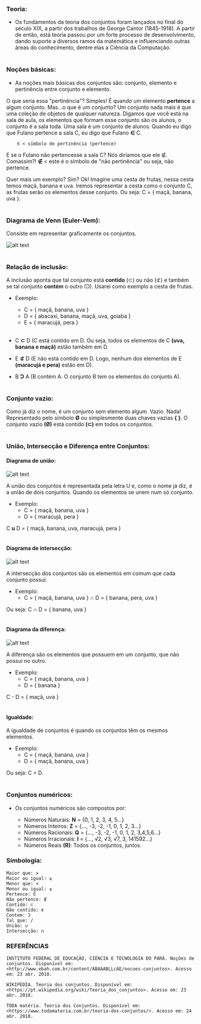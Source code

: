### Teoria:

  * Os fundamentos da teoria dos conjuntos foram lançados no final do século XIX, a partir dos trabalhos de George Cantor (1845-1918).
  A partir de então, está teoria passou por um forte processo de desenvolvimento, dando suporte a diversos ramos da matemática e influenciando
  outras áreas do conhecimento, dentre elas a Ciência da Computação. <br><br>

### Noções básicas:

   * As noções mais básicas dos conjuntos são: conjunto, elemento e pertinência entre conjunto e elemento.
 
O que seria essa "pertinência"? Simples! É quando um elemento <b>pertence</b> a algum conjunto. Mas...o que é um conjunto? Um conjunto nada mais é que uma coleção de objetos de qualquer natureza. Digamos que você está na sala de aula, os elementos que formam esse conjunto são os alunos, o conjunto é a sala toda. Uma sala é um conjunto de alunos. Quando eu digo que Fulano pertence a sala C, eu digo que Fulano **∈** C.
   
        ∈ < símbolo de pertinência (pertence)
     
E se o Fulano não pertencesse a sala C? Nós diríamos que ele ∉. Comassim?! **∉** < este é o símbolo de "não pertinência" ou seja, não pertence.

Quer mais um exemplo? Sim? Ok! Imagine uma cesta de frutas, nessa cesta temos maçã, banana e uva. Iremos representar a cesta como o conjunto C, as frutas serão os elementos desse conjunto. Ou seja: C = { maçã, banana, uva }. <br><br>

### Diagrama de Venn (Euler-Vem):

Consiste em representar graficamente os conjuntos.

![alt text](https://raw.githubusercontent.com/ranielcsar/Matematica/master/imagens/digrama.png "Diagrama de Venn") <br><br>



### Relação de inclusão:

A inclusão aponta que tal conjunto está **contido** (⊂) ou não (⊄) e também se tal conjunto **contém** o outro (Ɔ). Usarei como exemplo a cesta de frutas.

* Exemplo:
	* C = { maçã, banana, uva }
	* D = { abacaxi, banana, maçã, uva, goiaba }
	* E = { maracujá, pera } <br><br>

* C **⊂** D (C está contido em D. Ou seja, todos os elementos de C **(uva, banana e maçã)** estão também em D.

* E **⊄** D (E não está contido em D. Logo, nenhum dos elementos de E **(maracujá e pera)** estão em D).

* B **Ɔ** A (B contém A. O conjunto B tem os elementos do conjunto A). <br><br>

### Conjunto vazio:

Como já diz o nome, é um conjunto sem elemento algum. Vazio. Nada! Representado pelo símbolo **Ø** ou simplesmente duas chaves vazias **{ }**. O conjunto vazio **(Ø)** está contido **(⊂)** em todos os conjuntos. <br><br>


### União, Intersecção e Diferença entre Conjuntos:


#### Diagrama de união:

![alt text](https://raw.githubusercontent.com/ranielcsar/Matematica/master/imagens/uniao.png "União")

A união dos conjuntos é representada pela letra U e, como o nome já diz, é a união de dois conjuntos. Quando os elementos se unem num só conjunto.

* Exemplo:
	* C = { maçã, banana, uva }
	* D = { maracujá, pera }

C **u** D = { maçã, banana, uva, maracujá, pera } <br><br>

#### Diagrama de intersecção:

![alt text](https://raw.githubusercontent.com/ranielcsar/Matematica/master/imagens/interseccao.png "Intersecção")

A intersecção dos conjuntos são os elementos em comum que cada conjunto possui.

* Exemplo:
	* C = { maçã, banana, uva } **∩** D = { banana, pera, uva }

Ou seja: C **∩** D = { banana, uva } <br><br>

#### Diagrama da diferença:

![alt text](https://raw.githubusercontent.com/ranielcsar/Matematica/master/imagens/diferenca.png "Intersecção")

A diferença são os elementos que possuem em um conjunto, que não possui no outro.

* Exemplo:
	* C = { maçã, banana, uva }
	* D = { banana }

C - D = { maçã, uva } <br><br>


#### Igualdade:

A igualdade de conjuntos é quando os conjuntos têm os mesmos elementos.

* Exemplo:
	* C = { maçã, banana, uva }
	* D = { maçã, banana, uva }

Ou seja: C = D. <br><br>


### Conjuntos numéricos:

* Os conjuntos numéricos são compostos por:

	* Números Naturais: **N** = {0, 1, 2, 3, 4, 5...}
	* Números Inteiros: **Z** = {..., -3, -2, -1, 0, 1, 2, 3...}
	* Números Racionais: **Q** = {..., -3, -2, -1, 0, 1, 2, 3,4,5,6...}
	* Números Irracionais: **I** = {..., √2, √3, √7, 3, 141592…}
	* Números Reais **(R)**: Todos os conjuntos, juntos.
	

### Simbologia:

	Maior que: >
	Maior ou igual: ≥
	Menor que: <
	Menor ou igual: ≤
	Pertence: ∈
	Não pertence: ∉
	Contido: ⊂
	Não contido: ⊄
	Contem: Ɔ
	Tal que: /
	União: ∪
	Intersecção: ∩

### REFERÊNCIAS

	INSTITUTO FEDERAL DE EDUCAÇÃO, CIÊNCIA E TECNOLOGIA DO PARÁ. Noções de conjuntos. Disponível em: <http://www.ebah.com.br/content/ABAAABLLcAE/nocoes-conjuntos>. Acesso em: 23 abr. 2018.

	WIKIPÉDIA. Teoria dos conjuntos. Disponível em: <https://pt.wikipedia.org/wiki/Teoria_dos_conjuntos>. Acesso em: 23 abr. 2018.
	
	TODA matéria. Teoria dos Conjuntos. Disponível em: <https://www.todamateria.com.br/teoria-dos-conjuntos/>. Acesso em: 24 abr. 2018.
